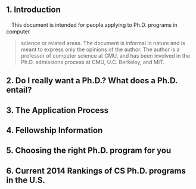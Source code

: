 ## 1. Introduction
　This document is intended for people applying to Ph.D. programs in computer  
> science or related areas. The document is informal in nature and is meant to express
> only the opinions of the author. The author is a professor of computer science
> at CMU, and has been involved in the Ph.D. admissions process at CMU, U.C.
> Berkeley, and MIT.
## 2. Do I really want a Ph.D.? What does a Ph.D. entail?
## 3. The Application Process
## 4. Fellowship Information
## 5. Choosing the right Ph.D. program for you
## 6. Current 2014 Rankings of CS Ph.D. programs in the U.S.
